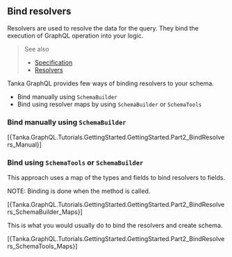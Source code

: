 ## Bind resolvers

Resolvers are used to resolve the data for the query. They bind the execution of
GraphQL operation into your logic.

> See also
>
> - [Specification](https://graphql.github.io/graphql-spec/June2018/#sec-Value-Resolution)
> - [Resolvers](xref://exe:01-resolvers.md)

Tanka GraphQL provides few ways of binding resolvers to your schema.

- Bind manually using `SchemaBuilder`
- Bind using resolver maps by using `SchemaBuilder` or `SchemaTools`

### Bind manually using `SchemaBuilder`

[{Tanka.GraphQL.Tutorials.GettingStarted.GettingStarted.Part2_BindResolvers_Manual}]

### Bind using `SchemaTools` or `SchemaBuilder`

This approach uses a map of the types and fields to bind resolvers to fields.

NOTE: Binding is done when the method is called.

[{Tanka.GraphQL.Tutorials.GettingStarted.GettingStarted.Part2_BindResolvers_SchemaBuilder_Maps}]

This is what you would usually do to bind the resolvers and create schema.

[{Tanka.GraphQL.Tutorials.GettingStarted.GettingStarted.Part2_BindResolvers_SchemaTools_Maps}]
